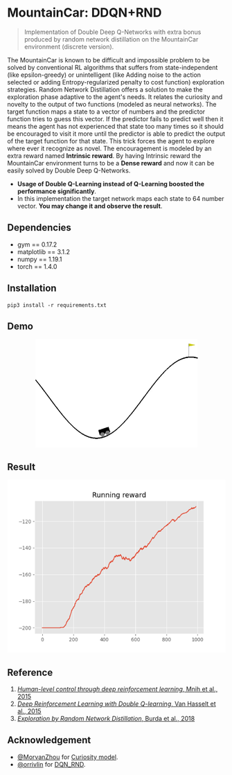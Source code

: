 # MountainCar: DDQN+RND
> Implementation of Double Deep Q-Networks with extra bonus produced by random network distillation on the MountainCar environment (discrete version).  

The MountainCar is known to be difficult and impossible problem to be solved by conventional RL algorithms that suffers from state-independent (like epsilon-greedy) or unintelligent (like Adding noise to the action selected or adding Entropy-regularized penalty to cost function) exploration strategies. Random Network Distillation offers a solution to make the exploration phase adaptive to the agent's needs. It relates the curiosity and novelty to the output of two functions (modeled as neural networks). The target function maps a state to a vector of numbers and the predictor function tries to guess this vector. If the predictor fails to predict well then it means the agent has not experienced that state too many times so it should be encouraged to visit it more until the predictor is able to predict the output of the target function for that state. This trick forces the agent to explore where ever it recognize as novel. The encouragement is modeled by an extra reward named **Intrinsic reward**.
By having Intrinsic reward the MountainCar environment turns to be a **Dense reward** and now it can be easily solved by Double Deep Q-Networks.
- **Usage of Double Q-Learning instead of Q-Learning boosted the performance significantly**.  
- In this implementation the target network maps each state to 64 number vector. **You may change it and observe the result**. 


## Dependencies
- gym == 0.17.2
- matplotlib == 3.1.2
- numpy == 1.19.1
- torch == 1.4.0

## Installation
```shell
pip3 install -r requirements.txt
```

## Demo
<p align="center">
  <img src="demo/MountainCar.gif" height=250>
</p>  

## Result
<p align="center">
  <img src="Result/MountainCar.png" height=400>
</p>

## Reference
1. [_Human-level control through deep reinforcement learning_, Mnih et al., 2015](https://www.nature.com/articles/nature14236)  
2. [_Deep Reinforcement Learning with Double Q-learning_, Van Hasselt et al., 2015](https://arxiv.org/abs/1509.06461)  
3. [_Exploration by Random Network Distillation_, Burda et al., 2018](https://arxiv.org/abs/1810.12894)  

## Acknowledgement
- [@MorvanZhou](https://github.com/MorvanZhou) for [Curiosity model](https://github.com/MorvanZhou/Reinforcement-learning-with-tensorflow/tree/master/contents/Curiosity_Model).  
- [@orrivlin](https://github.com/orrivlin) for [DQN_RND](https://github.com/orrivlin/MountainCar_DQN_RND).  
